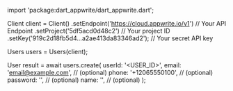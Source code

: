 import 'package:dart_appwrite/dart_appwrite.dart';

Client client = Client()
    .setEndpoint('https://cloud.appwrite.io/v1') // Your API Endpoint
    .setProject('5df5acd0d48c2') // Your project ID
    .setKey('919c2d18fb5d4...a2ae413da83346ad2'); // Your secret API key

Users users = Users(client);

User result = await users.create(
    userId: '<USER_ID>',
    email: 'email@example.com', // (optional)
    phone: '+12065550100', // (optional)
    password: '', // (optional)
    name: '<NAME>', // (optional)
);
